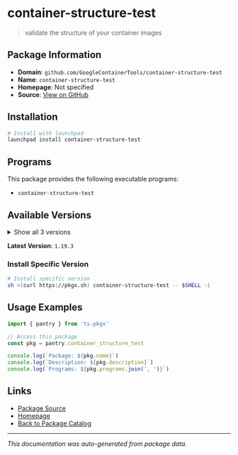# container-structure-test

> validate the structure of your container images

## Package Information

- **Domain**: `github.com/GoogleContainerTools/container-structure-test`
- **Name**: `container-structure-test`
- **Homepage**: Not specified
- **Source**: [View on GitHub](https://github.com/pkgxdev/pantry/tree/main/projects/github.com/GoogleContainerTools/container-structure-test/package.yml)

## Installation

```bash
# Install with launchpad
launchpad install container-structure-test
```

## Programs

This package provides the following executable programs:

- `container-structure-test`

## Available Versions

<details>
<summary>Show all 3 versions</summary>

- `1.19.3`, `1.19.2`, `1.19.1`

</details>

**Latest Version**: `1.19.3`

### Install Specific Version

```bash
# Install specific version
sh <(curl https://pkgx.sh) container-structure-test -- $SHELL -i
```

## Usage Examples

```typescript
import { pantry } from 'ts-pkgx'

// Access this package
const pkg = pantry.container_structure_test

console.log(`Package: ${pkg.name}`)
console.log(`Description: ${pkg.description}`)
console.log(`Programs: ${pkg.programs.join(', ')}`)
```

## Links

- [Package Source](https://github.com/pkgxdev/pantry/tree/main/projects/github.com/GoogleContainerTools/container-structure-test/package.yml)
- [Homepage](#)
- [Back to Package Catalog](../package-catalog.md)

---

*This documentation was auto-generated from package data.*

